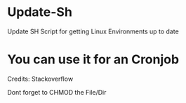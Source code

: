 # Update-Sh
Update SH Script for getting Linux Environments up to date
# You can use it for an Cronjob

Credits: Stackoverflow

Dont forget to CHMOD the File/Dir
